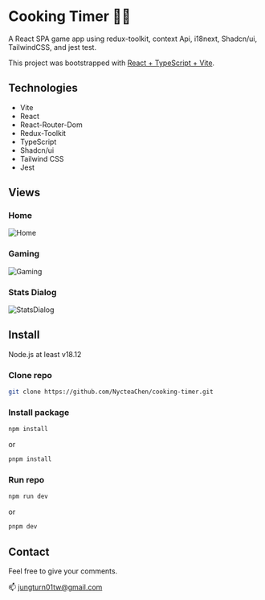 # Cooking Timer 🧑‍🍳

A React SPA game app using redux-toolkit, context Api, i18next, Shadcn/ui, TailwindCSS, and jest test.

This project was bootstrapped with [React + TypeScript + Vite](https://vitejs.dev/guide/).

## Technologies

- Vite
- React
- React-Router-Dom
- Redux-Toolkit
- TypeScript
- Shadcn/ui
- Tailwind CSS
- Jest

## Views

### Home
![Home](https://i.imgur.com/JcRPCwf.png)

### Gaming
![Gaming](https://i.imgur.com/0lFjfAt.png)

### Stats Dialog
![StatsDialog](https://i.imgur.com/tG5jmcM.png)

## Install

Node.js at least v18.12

### Clone repo

```bash
git clone https://github.com/NycteaChen/cooking-timer.git
```

### Install package

```bash
npm install
```
or

```bash
pnpm install
```

### Run repo

```bash
npm run dev
```
or

```bash
pnpm dev
```

## Contact
Feel free to give your comments.

📫 jungturn01tw@gmail.com


